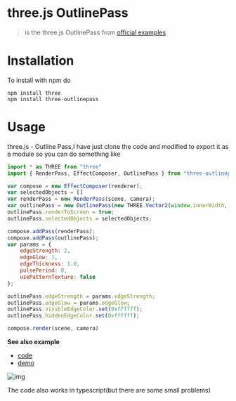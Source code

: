 # three.js OutlinePass
> is the three.js OutlinePass from [official examples](https://threejs.org/examples/?q=outlin#webgl_postprocessing_outline)



# Installation
To install with npm do

    npm install three
    npm install three-outlinepass

# Usage

three.js - Outline Pass,I have just clone the code and modified to export it as a module so you can do something like

```javascript
import * as THREE from "three"
import { RenderPass, EffectComposer, OutlinePass } from "three-outlinepass"

var compose = new EffectComposer(renderer);
var selectedObjects = []
var renderPass = new RenderPass(scene, camera);
var outlinePass = new OutlinePass(new THREE.Vector2(window.innerWidth, window.innerHeight), scene, camera, selectedObjects);
outlinePass.renderToScreen = true;
outlinePass.selectedObjects = selectedObjects;

compose.addPass(renderPass);
compose.addPass(outlinePass);
var params = {
    edgeStrength: 2,
    edgeGlow: 1,
    edgeThickness: 1.0,
    pulsePeriod: 0,
    usePatternTexture: false
};

outlinePass.edgeStrength = params.edgeStrength;
outlinePass.edgeGlow = params.edgeGlow;
outlinePass.visibleEdgeColor.set(0xffffff);
outlinePass.hiddenEdgeColor.set(0xffffff);

compose.render(scene, camera)   
```


**See also example**
- [code](https://github.com/scqilin/three-OutlinePass/blob/master/examples/index.js)
- [demo](https://scqilin.github.io/three-OutlinePass/examples/)

![img](https://scqilin.github.io/three-OutlinePass/examples/outline1.jpg)

The code also works in typescript(but there are some small problems)
